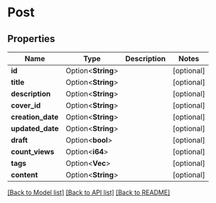 # Post

## Properties

Name | Type | Description | Notes
------------ | ------------- | ------------- | -------------
**id** | Option<**String**> |  | [optional]
**title** | Option<**String**> |  | [optional]
**description** | Option<**String**> |  | [optional]
**cover_id** | Option<**String**> |  | [optional]
**creation_date** | Option<**String**> |  | [optional]
**updated_date** | Option<**String**> |  | [optional]
**draft** | Option<**bool**> |  | [optional]
**count_views** | Option<**i64**> |  | [optional]
**tags** | Option<**Vec<String>**> |  | [optional]
**content** | Option<**String**> |  | [optional]

[[Back to Model list]](../README.md#documentation-for-models) [[Back to API list]](../README.md#documentation-for-api-endpoints) [[Back to README]](../README.md)


